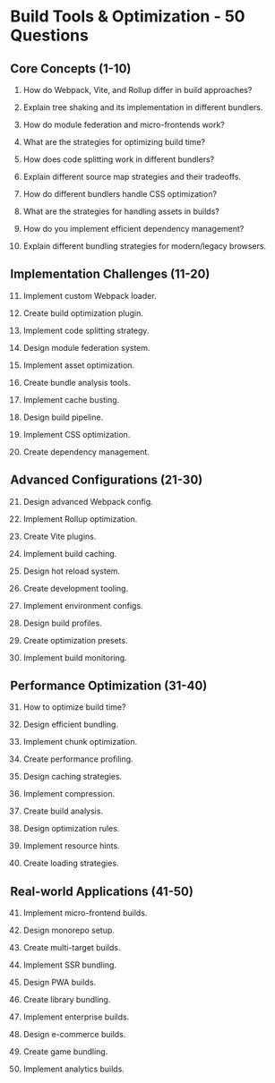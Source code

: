 # Build Tools & Optimization - 50 Questions

## Core Concepts (1-10)

1. How do Webpack, Vite, and Rollup differ in build approaches?

2. Explain tree shaking and its implementation in different bundlers.

3. How do module federation and micro-frontends work?

4. What are the strategies for optimizing build time?

5. How does code splitting work in different bundlers?

6. Explain different source map strategies and their tradeoffs.

7. How do different bundlers handle CSS optimization?

8. What are the strategies for handling assets in builds?

9. How do you implement efficient dependency management?

10. Explain different bundling strategies for modern/legacy browsers.

## Implementation Challenges (11-20)

11. Implement custom Webpack loader.

12. Create build optimization plugin.

13. Implement code splitting strategy.

14. Design module federation system.

15. Implement asset optimization.

16. Create bundle analysis tools.

17. Implement cache busting.

18. Design build pipeline.

19. Implement CSS optimization.

20. Create dependency management.

## Advanced Configurations (21-30)

21. Design advanced Webpack config.

22. Implement Rollup optimization.

23. Create Vite plugins.

24. Implement build caching.

25. Design hot reload system.

26. Create development tooling.

27. Implement environment configs.

28. Design build profiles.

29. Create optimization presets.

30. Implement build monitoring.

## Performance Optimization (31-40)

31. How to optimize build time?

32. Design efficient bundling.

33. Implement chunk optimization.

34. Create performance profiling.

35. Design caching strategies.

36. Implement compression.

37. Create build analysis.

38. Design optimization rules.

39. Implement resource hints.

40. Create loading strategies.

## Real-world Applications (41-50)

41. Implement micro-frontend builds.

42. Design monorepo setup.

43. Create multi-target builds.

44. Implement SSR bundling.

45. Design PWA builds.

46. Create library bundling.

47. Implement enterprise builds.

48. Design e-commerce builds.

49. Create game bundling.

50. Implement analytics builds.